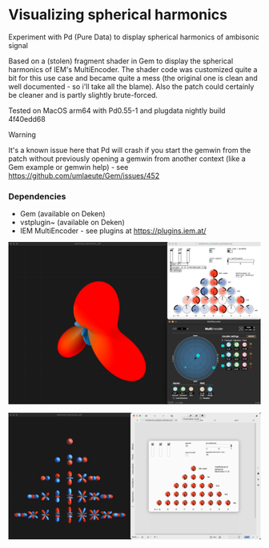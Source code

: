 # Visualizing spherical harmonics
Experiment with Pd (Pure Data) to display spherical harmonics of ambisonic signal

Based on a (stolen) fragment shader in Gem to display the spherical harmonics of IEM's MultiEncoder.
The shader code was customized quite a bit for this use case and became quite a mess (the original one is clean and well documented - so i'll take all the blame). Also the patch could certainly be cleaner and is partly slightly brute-forced.

Tested on MacOS arm64 with Pd0.55-1 and plugdata nightly build 4f40edd68

> [!WARNING]  
> It's a known issue here that Pd will crash if you start the gemwin from the patch without previously opening a gemwin from another context (like a Gem example or gemwin help) - see https://github.com/umlaeute/Gem/issues/452

### Dependencies

* Gem (available on Deken)
* vstplugin~ (available on Deken)
* IEM MultiEncoder - see plugins at https://plugins.iem.at/

![spherical_harmonics_sdf screenshot](spherical_harmonics_sdf.png)

![spherical_harmonics_sdf in plugdata screenshot](spherical_harmonics_sdf_plugdata.png)
